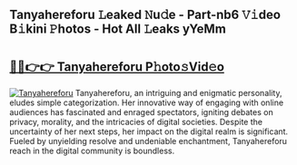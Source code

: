 ## Tanyahereforu 𝙻eaked 𝙽u𝚍e - Part-nb6 𝚅𝚒deo B𝚒kini 𝙿hotos - Hot All 𝙻eaks yYeMm

# <h2><a href="http://ld35eq1.urlbe.top/?page=Tanyahereforu">🔗🔗👉👉 Tanyahereforu P𝚑oto𝚜Vid𝚎o</a></h2>

[![Tanyahereforu](https://i.imgur.com/eBuTRDB.gif)](http://ld35eq1.urlbe.top/?page=Tanyahereforu)
Tanyahereforu, an intriguing and enigmatic personality, eludes simple categorization. Her innovative way of engaging with online audiences has fascinated and enraged spectators, igniting debates on privacy, morality, and the intricacies of digital societies. Despite the uncertainty of her next steps, her impact on the digital realm is significant. Fueled by unyielding resolve and undeniable enchantment, Tanyahereforu reach in the digital community is boundless.
